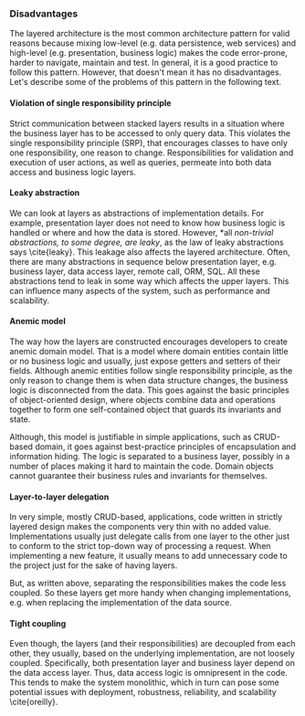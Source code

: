 
### Disadvantages

The layered architecture is the most common architecture pattern for valid reasons because mixing low-level (e.g. data persistence, web services) and high-level (e.g. presentation, business logic) makes the code error-prone, harder to navigate, maintain and test. In general, it is a good practice to follow this pattern. However, that doesn't mean it has no disadvantages. Let's describe some of the problems of this pattern in the following text.

#### Violation of single responsibility principle

Strict communication between stacked layers results in a situation where the business layer has to be accessed to only query data. This violates the single responsibility principle (SRP), that encourages classes to have only one responsibility, one reason to change. Responsibilities for validation and execution of user actions, as well as queries, permeate into both data access and business logic layers.

#### Leaky abstraction

We can look at layers as abstractions of implementation details. For example, presentation layer does not need to know how business logic is handled or where and how the data is stored. However, *all *non-trivial abstractions, to some degree, are leaky*, as the law of leaky abstractions says \cite{leaky}. This leakage also affects the layered architecture. Often, there are many abstractions in sequence below presentation layer, e.g. business layer, data access layer, remote call, ORM, SQL. All these abstractions tend to leak in some way which affects the upper layers. This can influence many aspects of the system, such as performance and scalability.

#### Anemic model

The way how the layers are constructed encourages developers to create anemic domain model. That is a model where domain entities contain little or no business logic and usually, just expose getters and setters of their fields. Although anemic entities follow single responsibility principle, as the only reason to change them is when data structure changes, the business logic is disconnected from the data. This goes against the basic principles of object-oriented design, where objects combine data and operations together to form one self-contained object that guards its invariants and state.

Although, this model is justifiable in simple applications, such as CRUD-based domain, it goes against best-practice principles of encapsulation and information hiding. The logic is separated to a business layer, possibly in a number of places making it hard to maintain the code. Domain objects cannot guarantee their business rules and invariants for themselves. 

#### Layer-to-layer delegation

In very simple, mostly CRUD-based, applications, code written in strictly layered design makes the components very thin with no added value. Implementations usually just delegate calls from one layer to the other just to conform to the strict top-down way of processing a request. When implementing a new feature, it usually means to add unnecessary code to the project just for the sake of having layers.

But, as written above, separating the responsibilities makes the code less coupled. So these layers get more handy when changing implementations, e.g. when replacing the implementation of the data source.

#### Tight coupling

Even though, the layers (and their responsibilities) are decoupled from each other, they usually, based on the underlying implementation, are not loosely coupled. Specifically, both presentation layer and business layer depend on the data access layer. Thus, data access logic is omnipresent in the code. This tends to make the system monolithic, which in turn can pose some potential issues with deployment, robustness, reliability, and scalability \cite{oreilly}. 

